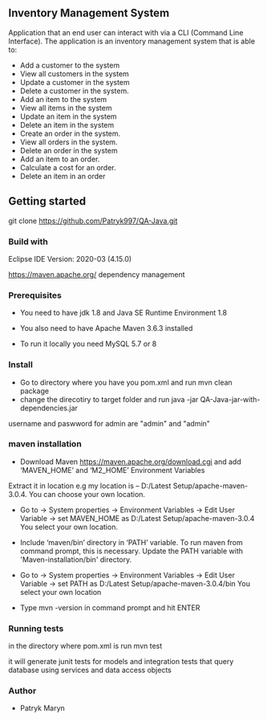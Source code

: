  ## Inventory Management System ##
Application that an end user can interact with via a CLI (Command Line Interface).
The application is an inventory management system that is able to: 
*	Add a customer to the system 
*	View all customers in the system
*	Update a customer in the system
*	Delete a customer in the system.
*	Add an item to the system
*	View all items in the system
*	Update an item in the system
*	Delete an item in the system
*	Create an order in the system.
*	View all orders in the system.
*	Delete an order in the system
*	Add an item to an order.
*	Calculate a cost for an order.
*	Delete an item in an order

 ## Getting started ##
 
 git clone https://github.com/Patryk997/QA-Java.git 
 
 ### Build with ###
 Eclipse IDE 
 Version: 2020-03 (4.15.0)
 
 https://maven.apache.org/ dependency management
 
### Prerequisites ###

* You need to have jdk 1.8 and Java SE Runtime Environment 1.8
* You also need to have Apache Maven 3.6.3 installed

* To run it locally you need MySQL 5.7 or 8

### Install ###

 * Go to directory where you have you pom.xml and run mvn clean package
 * change the direcotiry to target folder and run java -jar QA-Java-jar-with-dependencies.jar
 
 username and paswword for admin are "admin" and "admin"
 
 ### maven installation ###
 
*  Download Maven https://maven.apache.org/download.cgi and add ‘MAVEN_HOME’ and ‘M2_HOME’ Environment Variables
 
 Extract it in location e.g my location is – D:/Latest Setup/apache-maven-3.0.4. You can choose your own location.
 
 * Go to -> System properties -> Environment Variables -> Edit User Variable -> set MAVEN_HOME as D:/Latest Setup/apache-maven-3.0.4 
 You select your own location. 
 
 
 *  Include ‘maven/bin’ directory in ‘PATH’ variable. To run maven from command prompt, this is necessary. Update the PATH variable with 'Maven-installation/bin' directory. 
 
 *  Go to -> System properties -> Environment Variables -> Edit User Variable -> set PATH as D:/Latest Setup/apache-maven-3.0.4/bin
 You select your own location

 * Type mvn -version in command prompt and hit ENTER
 ### Running tests ###

 in the directory where pom.xml is run mvn test
 
 it will generate junit tests for models and integration tests that query database using services and data access objects
 
  ### Author ###
  
  * Patryk Maryn
 
 
 
